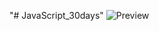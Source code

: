 ﻿"# JavaScript_30days" 
![Preview](https://raw.githubusercontent.com/Nesmark/JavaScript_30days/master/4day/screenshot.png)
